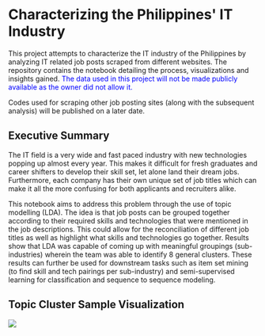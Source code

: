 # Characterizing the Philippines' IT Industry
This project attempts to characterize the IT industry of the Philippines by analyzing IT related job posts scraped from different websites. The repository contains the notebook detailing the process, visualizations and insights gained. <font color='blue'>The data used in this project will not be made publicly available as the owner did not allow it.</font>

Codes used for scraping other job posting sites (along with the subsequent analysis) will be published on a later date.

## Executive Summary
The IT field is a very wide and fast paced industry with new technologies popping up almost every year. This makes it difficult for fresh graduates and career shifters to develop their skill set, let alone land their dream jobs. Furthermore, each company has their own unique set of job titles which can make it all the more confusing for both applicants and recruiters alike.

This notebook aims to address this problem through the use of topic modelling (LDA). The idea is that job posts can be grouped together according to their required skills and technologies that were mentioned in the job descriptions. This could allow for the reconciliation of different job titles as well as highlight what skills and technologies go together. Results show that LDA was capable of coming up with meaningful groupings (sub-industries) wherein the team was able to identify 8 general clusters. These results can further be used for downstream tasks such as item set mining (to find skill and tech pairings per sub-industry) and semi-supervised learning for classification and sequence to sequence modeling.

## Topic Cluster Sample Visualization

<img src='https://github.com/silvski/Characterizing-the-Philippines-IT-Industry/blob/master/results/3.JPG?raw=true'>
